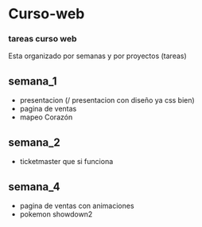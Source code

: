 # Curso-web
### tareas curso web
Esta organizado por semanas y por proyectos (tareas)
## semana_1
- presentacion (/ presentacion con diseño ya css bien)
- pagina de ventas
- mapeo Corazón 
## semana_2
- ticketmaster que si funciona
## semana_4
- pagina de ventas con animaciones
- pokemon showdown2

